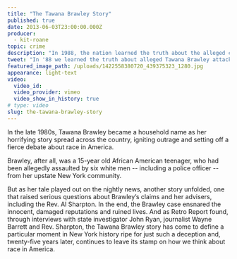 ```yaml
---
title: "The Tawana Brawley Story"
published: true
date: 2013-06-03T23:00:00.000Z
producer:
  - kit-roane
topic: crime
description: "In 1988, the nation learned the truth about the alleged crimes against Tawana Brawley, but the shocking story was far from over."
tweet: "In '88 we learned the truth about alleged Tawana Brawley attack. But the story didn't end there: "
featured_image_path: /uploads/1422558380720_439375323_1280.jpg
appearance: light-text
video:
  video_id:
  video_provider: vimeo
  video_show_in_history: true
# type: video
slug: the-tawana-brawley-story
---
```


In the late 1980s, Tawana Brawley became a household name as her horrifying story spread across the country, igniting outrage and setting off a fierce debate about race in America.

Brawley, after all, was a 15-year old African American teenager, who had been allegedly assaulted by six white men -- including a police officer -- from her upstate New York community.

But as her tale played out on the nightly news, another story unfolded, one that raised serious questions about Brawley’s claims and her advisers, including the Rev. Al Sharpton. In the end, the Brawley case ensnared the innocent, damaged reputations and ruined lives. And as Retro Report found, through interviews with state investigator John Ryan, journalist Wayne Barrett and Rev. Sharpton, the Tawana Brawley story has come to define a particular moment in New York history ripe for just such a deception and, twenty-five years later, continues to leave its stamp on how we think about race in America.

